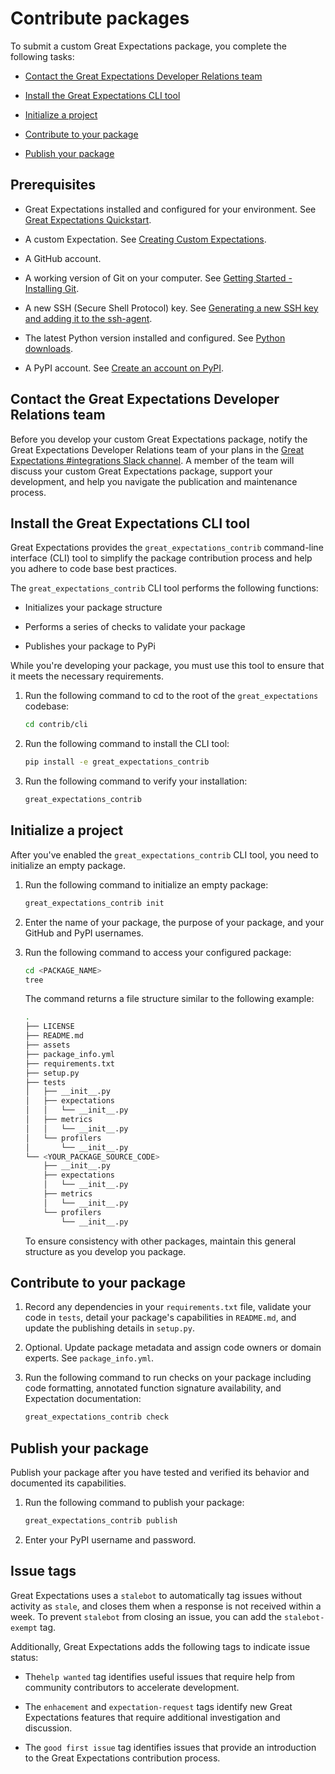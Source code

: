 # Contribute packages

To submit a custom Great Expectations package, you complete the following tasks:

- [Contact the Great Expectations Developer Relations team](#contact-the-great-expectations-developer-relations-team)

- [Install the Great Expectations CLI tool](#install-the-great-expectations-cli-tool)

- [Initialize a project](#initialize-a-project)

- [Contribute to your package](#contribute-to-your-package)

- [Publish your package](#publish-your-package)

## Prerequisites

- Great Expectations installed and configured for your environment. See [Great Expectations Quickstart](https://docs.greatexpectations.io/docs/tutorials/quickstart/).

- A custom Expectation. See [Creating Custom Expectations](https://docs.greatexpectations.io/docs/guides/expectations/creating_custom_expectations/overview/).

- A GitHub account.

- A working version of Git on your computer. See [Getting Started - Installing Git](https://git-scm.com/book/en/v2/Getting-Started-Installing-Git).

- A new SSH (Secure Shell Protocol) key. See [Generating a new SSH key and adding it to the ssh-agent](https://help.github.com/en/github/authenticating-to-github/generating-a-new-ssh-key-and-adding-it-to-the-ssh-agent).

- The latest Python version installed and configured. See [Python downloads](https://www.python.org/downloads/).

- A PyPI account. See [Create an account on PyPI](https://pypi.org/account/register/).

## Contact the Great Expectations Developer Relations team

Before you develop your custom Great Expectations package, notify the Great Expectations Developer Relations team of your plans in the [Great Expectations #integrations Slack channel](https://greatexpectationstalk.slack.com/archives/C037YCYNF1Q). A member of the team will discuss your custom Great Expectations package, support your development, and help you navigate the publication and maintenance process.

## Install the Great Expectations CLI tool

Great Expectations provides the `great_expectations_contrib` command-line interface (CLI) tool to simplify the package contribution process and help you adhere to code base best practices. 

The `great_expectations_contrib` CLI tool performs the following functions:

- Initializes your package structure

- Performs a series of checks to validate your package

- Publishes your package to PyPi

While you're developing your package, you must use this tool to ensure that it meets the necessary requirements.

1. Run the following command to cd to the root of the `great_expectations` codebase:

    ```bash
    cd contrib/cli
    ```

2. Run the following command to install the CLI tool:

    ```bash
    pip install -e great_expectations_contrib
    ```

3. Run the following command to verify your installation:

    ```bash
    great_expectations_contrib
    ```

## Initialize a project

After you've enabled the `great_expectations_contrib` CLI tool, you need to initialize an empty package. 

1. Run the following command to initialize an empty package:

    ```bash
    great_expectations_contrib init
    ```

2. Enter the name of your package, the purpose of your package, and your GitHub and PyPI usernames.

3. Run the following command to access your configured package:

    ```bash
    cd <PACKAGE_NAME>
    tree
    ```
    The command returns a file structure similar to the following example:

    ```bash
    .
    ├── LICENSE
    ├── README.md
    ├── assets
    ├── package_info.yml
    ├── requirements.txt
    ├── setup.py
    ├── tests
    │   ├── __init__.py
    │   ├── expectations
    │   │   └── __init__.py
    │   ├── metrics
    │   │   └── __init__.py
    │   └── profilers
    │       └── __init__.py
    └── <YOUR_PACKAGE_SOURCE_CODE>
        ├── __init__.py
        ├── expectations
        │   └── __init__.py
        ├── metrics
        │   └── __init__.py
        └── profilers
            └── __init__.py
    ```
    To ensure consistency with other packages, maintain this general structure as you develop you package.

## Contribute to your package

1. Record any dependencies in your `requirements.txt` file, validate your code
in `tests`, detail your package's capabilities in `README.md`, and update the publishing details in `setup.py`.

2. Optional. Update package metadata and assign code owners or domain experts. See
`package_info.yml`.

3. Run the following command to run checks on your package including code formatting, annotated function signature availability, and Expectation documentation:

    ```bash
    great_expectations_contrib check
    ```

## Publish your package

Publish your package after you have tested and verified its behavior and documented its capabilities.

1. Run the following command to publish your package:

    ```bash
    great_expectations_contrib publish
    ```
2. Enter your PyPI username and password.

## Issue tags

Great Expectations uses a `stalebot` to automatically tag issues without activity as `stale`, and closes them when a response is not received within a week. To prevent `stalebot` from closing an issue, you can add the `stalebot-exempt` tag.

Additionally, Great Expectations adds the following tags to indicate issue status:

- The`help wanted` tag identifies useful issues that require help from community contributors to accelerate development.

- The `enhacement` and `expectation-request` tags identify new Great Expectations features that require additional investigation and discussion. 

- The `good first issue` tag identifies issues that provide an introduction to the Great Expectations contribution process.
